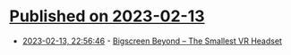 # [Published on 2023-02-13](index.md)

* [2023-02-13, 22:56:46](https://news.ycombinator.com/item?id=34782148) - [Bigscreen Beyond – The Smallest VR Headset](https://www.bigscreenvr.com/)
